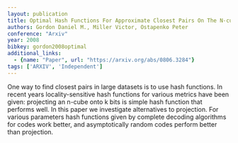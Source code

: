 ```yaml
---
layout: publication
title: Optimal Hash Functions For Approximate Closest Pairs On The N-cube
authors: Gordon Daniel M., Miller Victor, Ostapenko Peter
conference: "Arxiv"
year: 2008
bibkey: gordon2008optimal
additional_links:
  - {name: "Paper", url: "https://arxiv.org/abs/0806.3284"}
tags: ['ARXIV', 'Independent']
---
```

<p>One way to find closest pairs in large datasets is to use hash
functions. In recent years locality-sensitive hash functions for various
metrics have been given: projecting an n-cube onto k bits is simple hash
function that performs well. In this paper we investigate alternatives
to projection. For various parameters hash functions given by complete
decoding algorithms for codes work better, and asymptotically random
codes perform better than projection.</p>
